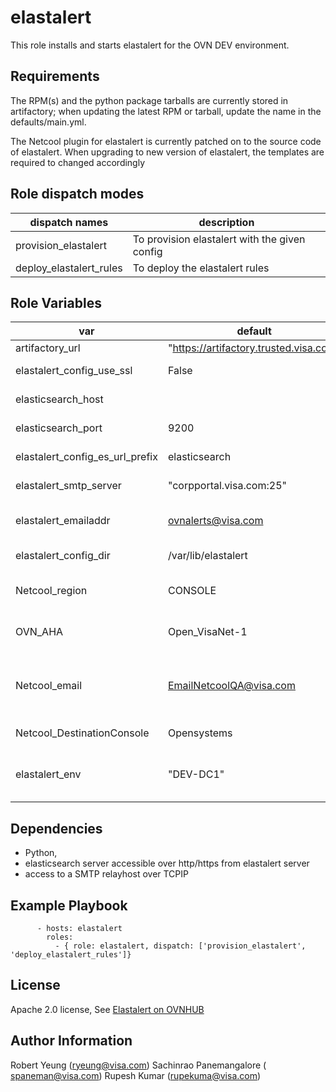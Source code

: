 elastalert
=========

This role installs and starts elastalert for the OVN DEV environment.


Requirements
------------
The RPM(s) and the python package tarballs are currently stored in artifactory; when updating the latest RPM or tarball, update
the name in the defaults/main.yml.

The Netcool plugin for elastalert is currently patched on to the source code of elastalert. When upgrading to new version of elastalert, the templates are required to changed accordingly


Role dispatch modes
-------------------

| dispatch names          | description                                   |
|-------------------------|-----------------------------------------------|
| provision_elastalert    | To provision elastalert with the given config |
| deploy_elastalert_rules | To deploy the elastalert rules                |



Role Variables
--------------

| var                             | default                                |  Description                                                                               |
|---------------------------------|----------------------------------------|--------------------------------------------------------------------------------------------|
| artifactory_url            |  "https://artifactory.trusted.visa.com" | OVN artifactory link                                                                       |
| elastalert_config_use_ssl       |  False                                 | Set to 'True' if the SSL is set                                                            |
| elasticsearch_host              |                                        | Hostname for the URL of elasticsearch                                                      |
| elasticsearch_port              | 9200                                   | Port for the URL of elasticsearch                                                          |
| elastalert_config_es_url_prefix |  elasticsearch                         | used when remote proxy has a URL prefix                                                    |
| elastalert_smtp_server          |  "corpportal.visa.com:25"              | SMTP server to send alert mails                                                            |
| elastalert_emailaddr            |  ovnalerts@visa.com                    | # this E-mail address goes into the default initial rules file                             |
| elastalert_config_dir           |  /var/lib/elastalert                   | location of the config files and rules directory                                           |
| Netcool_region                  |  CONSOLE                               |    string used for Netcool 'Region' e.g. CONSOLE/SUPPRESS                                  |
| OVN_AHA                         |  Open_VisaNet-1                        |   Default AHA code assigned for all Netcool:  'OriginType'                                 |
| Netcool_email                   |  EmailNetcoolQA@visa.com               |   This is the Netcool Email ID, For QA EmailNetcoolQA@visa.com and for Production Netcoolemail@visa.com                                                    |
| Netcool_DestinationConsole      |  Opensystems                           |  Opensystems/Network -Netcool bucket name                                                  |
| elastalert_env                  |  "DEV-DC1"                             | string inserted in Freetext field of email for netcool , and into SMTP e-mail from address |



Dependencies
------------
- Python,
- elasticsearch server accessible over http/https from elastalert server
- access to a SMTP relayhost over TCPIP


Example Playbook
----------------


          - hosts: elastalert
            roles:
              - { role: elastalert, dispatch: ['provision_elastalert', 'deploy_elastalert_rules']}
License
-------
Apache 2.0 license, See [Elastalert on OVNHUB](https://stash.trusted.visa.com:7990/projects/OVNHUB/repos/elastalert/browse/README.md)



Author Information
------------------

Robert Yeung (ryeung@visa.com)
Sachinrao Panemangalore ( spaneman@visa.com)
Rupesh Kumar (rupekuma@visa.com)
